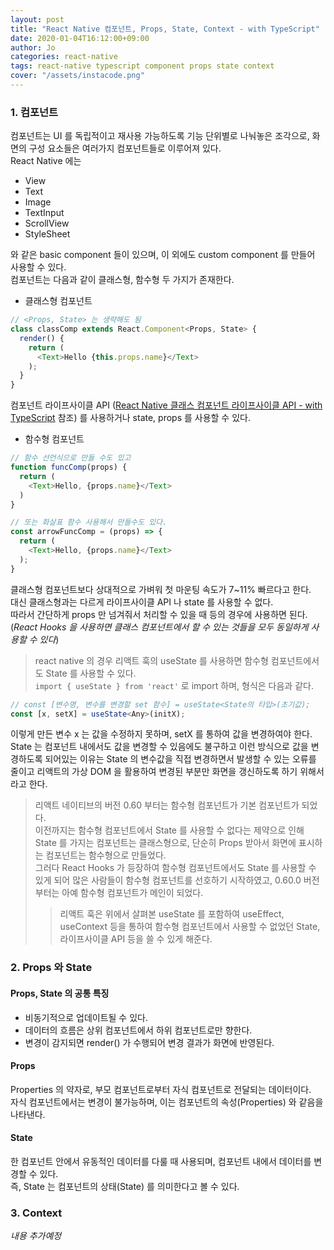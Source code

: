 ```yaml
---
layout: post
title: "React Native 컴포넌트, Props, State, Context - with TypeScript"
date: 2020-01-04T16:12:00+09:00
author: Jo
categories: react-native
tags: react-native typescript component props state context
cover: "/assets/instacode.png"
---
```


### 1. 컴포넌트
컴포넌트는 UI 를 독립적이고 재사용 가능하도록 기능 단위별로 나눠놓은 조각으로, 화면의 구성 요소들은 여러가지 컴포넌트들로 이루어져 있다.  
React Native 에는 
* View
* Text
* Image
* TextInput
* ScrollView
* StyleSheet  

와 같은 basic component 들이 있으며, 이 외에도 custom component 를 만들어 사용할 수 있다.  
컴포넌트는 다음과 같이 클래스형, 함수형 두 가지가 존재한다.  
* 클래스형 컴포넌트  

~~~typescript
// <Props, State> 는 생략해도 됨
class classComp extends React.Component<Props, State> {
  render() {
    return (
      <Text>Hello {this.props.name}</Text>
	);
  }
}
~~~  
컴포넌트 라이프사이클 API ([React Native 클래스 컴포넌트 라이프사이클 API - with TypeScript](https://sungunjo.github.io/react-native/2020/01/05/react-native-class-component-lifecycle.html) 참조) 를 사용하거나 state, props 를 사용할 수 있다.  
  
* 함수형 컴포넌트  

~~~typescript
// 함수 선언식으로 만들 수도 있고
function funcComp(props) {
  return (
    <Text>Hello, {props.name}</Text>		
  )
}

// 또는 화살표 함수 사용해서 만들수도 있다.
const arrowFuncComp = (props) => {
  return (
    <Text>Hello, {props.name}</Text>
  );
}
~~~  

클래스형 컴포넌트보다 상대적으로 가벼워 첫 마운팅 속도가 7~11% 빠르다고 한다.  
대신 클래스형과는 다르게 라이프사이클 API 나 state 를 사용할 수 없다.  
따라서 간단하게 props 만 넘겨줘서 처리할 수 있을 때 등의 경우에 사용하면 된다.  
(*React Hooks 을 사용하면 클래스 컴포넌트에서 할 수 있는 것들을 모두 동일하게 사용할 수 있다*)  
  
> react native 의 경우 리액트 훅의 useState 를 사용하면 함수형 컴포넌트에서도 State 를 사용할 수 있다.  
`import { useState } from 'react'` 로 import 하며, 형식은 다음과 같다.  
~~~typescript
// const [변수명, 변수를 변경할 set 함수] = useState<State의 타입>(초기값);
const [x, setX] = useState<Any>(initX);
~~~  
이렇게 만든 변수 x 는 값을 수정하지 못하며, setX 를 통하여 값을 변경하여야 한다.  
State 는 컴포넌트 내에서도 값을 변경할 수 있음에도 불구하고 이런 방식으로 값을 변경하도록 되어있는 이유는 State 의 변수값을 직접 변경하면서 발생할 수 있는 오류를 줄이고 리액트의 가상 DOM 을 활용하여 변경된 부분만 화면을 갱신하도록 하기 위해서라고 한다.  
  
> 리액트 네이티브의 버전 0.60 부터는 함수형 컴포넌트가 기본 컴포넌트가 되었다.  
이전까지는 함수형 컴포넌트에서 State 를 사용할 수 없다는 제약으로 인해 State 를 가지는 컴포넌트는 클래스형으로, 단순히 Props 받아서 화면에 표시하는 컴포넌트는 함수형으로 만들었다.  
그러다 React Hooks 가 등장하여 함수형 컴포넌트에서도 State 를 사용할 수 있게 되어 많은 사람들이 함수형 컴포넌트를 선호하기 시작하였고, 0.60.0 버전 부터는 아예 함수형 컴포넌트가 메인이 되었다.  
> > 리액트 훅은 위에서 살펴본 useState 를 포함하여 useEffect, useContext  등을 통하여 함수형 컴포넌트에서 사용할 수 없었던 State,  라이프사이클 API 등을 쓸 수 있게 해준다. 
  
  
### 2. Props 와 State
#### Props, State 의 공통 특징
* 비동기적으로 업데이트될 수 있다.
* 데이터의 흐름은 상위 컴포넌트에서 하위 컴포넌트로만 향한다.
* 변경이 감지되면 render() 가 수행되어 변경 결과가 화면에 반영된다.  
  
  
#### Props
Properties 의 약자로, 부모 컴포넌트로부터 자식 컴포넌트로 전달되는 데이터이다.  
자식 컴포넌트에서는 변경이 불가능하며, 이는 컴포넌트의 속성(Properties) 와 같음을 나타낸다.  
  
#### State
한 컴포넌트 안에서 유동적인 데이터를 다룰 때 사용되며, 컴포넌트 내에서 데이터를 변경할 수 있다.  
즉, State 는 컴포넌트의 상태(State) 를 의미한다고 볼 수 있다.  
  

### 3. Context
*내용 추가예정*

